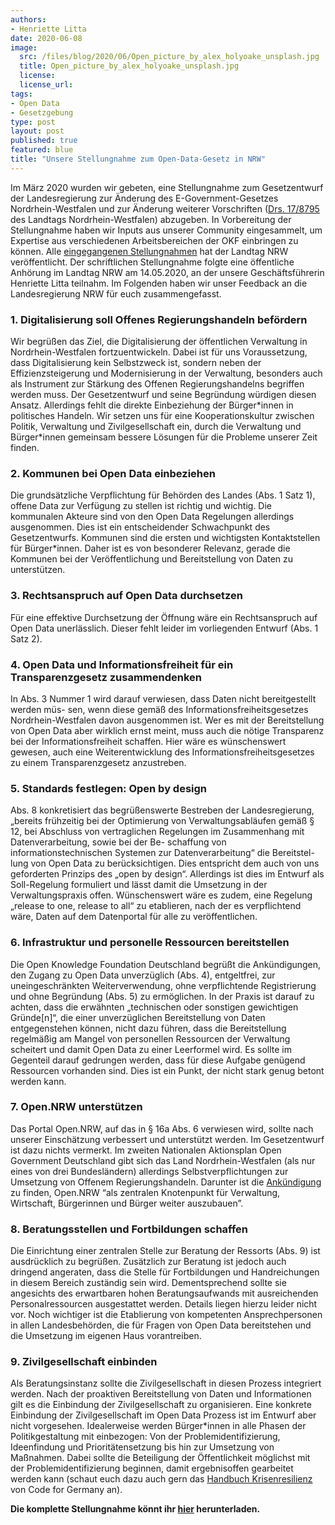 ```yaml
---
authors:
- Henriette Litta
date: 2020-06-08
image: 
  src: /files/blog/2020/06/Open_picture_by_alex_holyoake_unsplash.jpg
  title: Open_picture_by_alex_holyoake_unsplash.jpg
  license:
  license_url:
tags:
- Open Data
- Gesetzgebung
type: post
layout: post
published: true
featured: blue
title: "Unsere Stellungnahme zum Open-Data-Gesetz in NRW"
---
```


Im März 2020 wurden wir gebeten, eine Stellungnahme zum Gesetzentwurf der Landesregierung zur Änderung des E-Government-Gesetzes Nordrhein-Westfalen und zur Änderung weiterer Vorschriften ([Drs. 17/8795](https://www.landtag.nrw.de/portal/WWW/dokumentenarchiv/Dokument/MMD17-8795.pdf) des Landtags Nordrhein-Westfalen) abzugeben. In Vorbereitung der Stellungnahme haben wir Inputs aus unserer Community eingesammelt, um Expertise aus verschiedenen Arbeitsbereichen der OKF einbringen zu können. Alle [eingegangenen Stellungnahmen](https://www.landtag.nrw.de/home/dokumente_und_recherche/aktuelle-dokumente.html?dokTyp=ST&wp=17&dokNum=Drs%2017/8795&_eventId_sendform=suchen) hat der Landtag NRW veröffentlicht. Der schriftlichen Stellungnahme folgte eine öffentliche Anhörung im Landtag NRW am 14.05.2020, an der unsere Geschäftsführerin Henriette Litta teilnahm. Im Folgenden haben wir unser Feedback an die Landesregierung NRW für euch zusammengefasst.

### 1. Digitalisierung soll Offenes Regierungshandeln befördern

Wir begrüßen das Ziel, die Digitalisierung der öffentlichen Verwaltung in Nordrhein-Westfalen fortzuentwickeln. Dabei ist für uns Voraussetzung, dass Digitalisierung kein Selbstzweck ist, sondern neben der Effizienzsteigerung und Modernisierung in der Verwaltung, besonders auch als Instrument zur Stärkung des Offenen Regierungshandelns begriffen werden muss. Der Gesetzentwurf und seine Begründung würdigen diesen Ansatz. Allerdings fehlt die direkte Einbeziehung der Bürger\*innen in politisches Handeln. Wir setzen uns für eine Kooperationskultur zwischen Politik, Verwaltung und Zivilgesellschaft ein, durch die Verwaltung und Bürger\*innen gemeinsam bessere Lösungen für die Probleme unserer Zeit finden. 

### 2. Kommunen bei Open Data einbeziehen

Die grundsätzliche Verpflichtung für Behörden des Landes (Abs. 1 Satz 1), offene Data zur Verfügung zu stellen ist richtig und wichtig. Die kommunalen Akteure sind von den Open Data Regelungen allerdings ausgenommen. Dies ist ein entscheidender Schwachpunkt des Gesetzentwurfs. Kommunen sind die ersten und wichtigsten Kontaktstellen für Bürger\*innen. Daher ist es von besonderer Relevanz, gerade die Kommunen bei der Veröffentlichung und Bereitstellung von Daten zu unterstützen. 

### 3. Rechtsanspruch auf Open Data durchsetzen

Für eine effektive Durchsetzung der Öffnung wäre ein Rechtsanspruch auf Open Data unerlässlich. Dieser fehlt leider im vorliegenden Entwurf (Abs. 1 Satz 2).  

### 4. Open Data und Informationsfreiheit für ein Transparenzgesetz zusammendenken 

In Abs. 3 Nummer 1 wird darauf verwiesen, dass Daten nicht bereitgestellt werden müs- sen, wenn diese gemäß des Informationsfreiheitsgesetzes Nordrhein-Westfalen davon ausgenommen ist. Wer es mit der Bereitstellung von Open Data aber wirklich ernst meint, muss auch die nötige Transparenz bei der Informationsfreiheit schaffen. Hier wäre es wünschenswert gewesen, auch eine Weiterentwicklung des Informationsfreiheitsgesetzes zu einem Transparenzgesetz anzustreben.

### 5. Standards festlegen: Open by design 

Abs. 8 konkretisiert das begrüßenswerte Bestreben der Landesregierung, „bereits frühzeitig bei der Optimierung von Verwaltungsabläufen gemäß § 12, bei Abschluss von vertraglichen Regelungen im Zusammenhang mit Datenverarbeitung, sowie bei der Be- schaffung von informationstechnischen Systemen zur Datenverarbeitung“ die Bereitstel- lung von Open Data zu berücksichtigen. Dies entspricht dem auch von uns geforderten Prinzips des „open by design“. Allerdings ist dies im Entwurf als Soll-Regelung formuliert und lässt damit die Umsetzung in der Verwaltungspraxis offen. Wünschenswert wäre es zudem, eine Regelung „release to one, release to all“ zu etablieren, nach der es verpflichtend wäre, Daten auf dem Datenportal für alle zu veröffentlichen.

### 6. Infrastruktur und personelle Ressourcen bereitstellen

Die Open Knowledge Foundation Deutschland begrüßt die Ankündigungen, den Zugang zu Open Data unverzüglich (Abs. 4), entgeltfrei, zur uneingeschränkten Weiterverwendung, ohne verpflichtende Registrierung und ohne Begründung (Abs. 5) zu ermöglichen. In der Praxis ist darauf zu achten, dass die erwähnten „technischen oder sonstigen gewichtigen Gründe[n]“, die einer unverzüglichen Bereitstellung von Daten entgegenstehen können, nicht dazu führen, dass die Bereitstellung regelmäßig am Mangel von personellen Ressourcen der Verwaltung scheitert und damit Open Data zu einer Leerformel wird. Es sollte im Gegenteil darauf gedrungen werden, dass für diese Aufgabe genügend Ressourcen vorhanden sind. Dies ist ein Punkt, der nicht stark genug betont werden kann. 

### 7. Open.NRW unterstützen

Das Portal Open.NRW, auf das in § 16a Abs. 6 verwiesen wird, sollte nach unserer Einschätzung verbessert und unterstützt werden. Im Gesetzentwurf ist dazu nichts vermerkt. Im zweiten Nationalen Aktionsplan Open Government Deutschland gibt sich das Land Nordrhein-Westfalen (als nur eines von drei Bundesländern) allerdings Selbstverpflichtungen zur Umsetzung von Offenem Regierungshandeln. Darunter ist die [Ankündigung](https://www.open-government-deutschland.de/resource/blob/1591050/1704550/60aeb46427baf41c0a3ccb35134c03d8/zweiter-nationaler-aktionsplan-ogp-de-kurzfassung-bf-data.pdf?download=1) zu finden, Open.NRW “als zentralen Knotenpunkt für Verwaltung, Wirtschaft, Bürgerinnen und Bürger weiter auszubauen”.

### 8. Beratungsstellen und Fortbildungen schaffen

Die Einrichtung einer zentralen Stelle zur Beratung der Ressorts (Abs. 9) ist ausdrücklich zu begrüßen. Zusätzlich zur Beratung ist jedoch auch dringend angeraten, dass die Stelle für Fortbildungen und Handreichungen in diesem Bereich zuständig sein wird. Dementsprechend sollte sie angesichts des erwartbaren hohen Beratungsaufwands mit ausreichenden Personalressourcen ausgestattet werden. Details liegen hierzu leider nicht vor. Noch wichtiger ist die Etablierung von kompetenten Ansprechpersonen in allen Landesbehörden, die für Fragen von Open Data bereitstehen und die Umsetzung im eigenen Haus vorantreiben.

### 9. Zivilgesellschaft einbinden

Als Beratungsinstanz sollte die Zivilgesellschaft in diesen Prozess integriert werden. Nach der proaktiven Bereitstellung von Daten und Informationen gilt es die Einbindung der Zivilgesellschaft zu organisieren. Eine konkrete Einbindung der Zivilgesellschaft im Open Data Prozess ist im Entwurf aber nicht vorgesehen. Idealerweise werden Bürger\*innen in alle Phasen der Politikgestaltung mit einbezogen: Von der Problemidentifizierung, Ideenfindung und Prioritätensetzung bis hin zur Umsetzung von Maßnahmen. Dabei sollte die Beteiligung der Öffentlichkeit möglichst mit der Problemidentifizierung beginnen, damit ergebnisoffen gearbeitet werden kann (schaut euch dazu auch gern das [Handbuch Krisenresilienz](https://codefor.de/assets/presse/20200409-CFG-Handbuch-Krisenresilienz.pdf) von Code for Germany an).

**Die komplette Stellungnahme könnt ihr [hier](https://github.com/okfde/okfn.de/raw/master/static/files/blog/2020/05/2020-05-07_EGovOpenData_NRW_Stellungnahme_OKF.pdf) herunterladen.**
